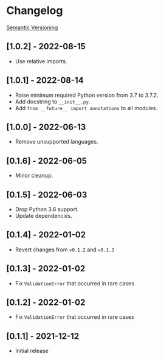 # Changelog

[Semantic Versioning](https://semver.org)

## [1.0.2] - 2022-08-15

- Use relative imports.

## [1.0.1] - 2022-08-14

- Raise minimum required Python version from 3.7 to 3.7.2.
- Add docstring to `__init__.py`.
- Add `from __future__ import annotations` to all modules.

## [1.0.0] - 2022-06-13

- Remove unsupported languages.

## [0.1.6] - 2022-06-05

- Minor cleanup.

## [0.1.5] - 2022-06-03

- Drop Python 3.6 support.
- Update dependencies.

## [0.1.4] - 2022-01-02

- Revert changes from `v0.1.2` and `v0.1.3`

## [0.1.3] - 2022-01-02

- Fix `ValidationError` that occurred in rare cases

## [0.1.2] - 2022-01-02

- Fix `ValidationError` that occurred in rare cases

## [0.1.1] - 2021-12-12

- Initial release
